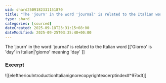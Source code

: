 ```yaml
---
uid: shard2509182331151870
title: "The 'journ' in the word 'journal' is related to the Italian word 'giorno' meaning 'day'"
type: shard
categories: [sourced]
dateCreated: 2025-09-18T23:31:15+08:00
dateModified: 2025-09-25T03:35:48+00:00
---
```

The 'journ' in the word 'journal' is related to the Italian word [['Giorno' is 'day' in Italian|'giorno' meaning 'day' ]]

### Excerpt
![[eleftheriouIntroductionItalianignorecopyrightexcerptindex#^97odt]]